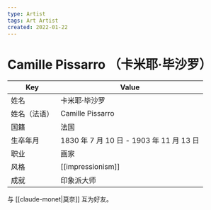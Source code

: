 ```yaml
---
type: Artist
tags: Art Artist
created: 2022-01-22
---
```


# Camille Pissarro （卡米耶·毕沙罗）

| Key          | Value                                    |
| ------------ | ---------------------------------------- |
| 姓名         | 卡米耶·毕沙罗                            |
| 姓名（法语） | Camille Pissarro                         |
| 国籍         | 法国                                     |
| 生卒年月     | 1830 年 7 月 10 日 - 1903 年 11 月 13 日 |
| 职业         | 画家                                     |
| 风格         | [[impressionism]]                        |
| 成就         | 印象派大师                               |

与 [[claude-monet|莫奈]] 互为好友。
